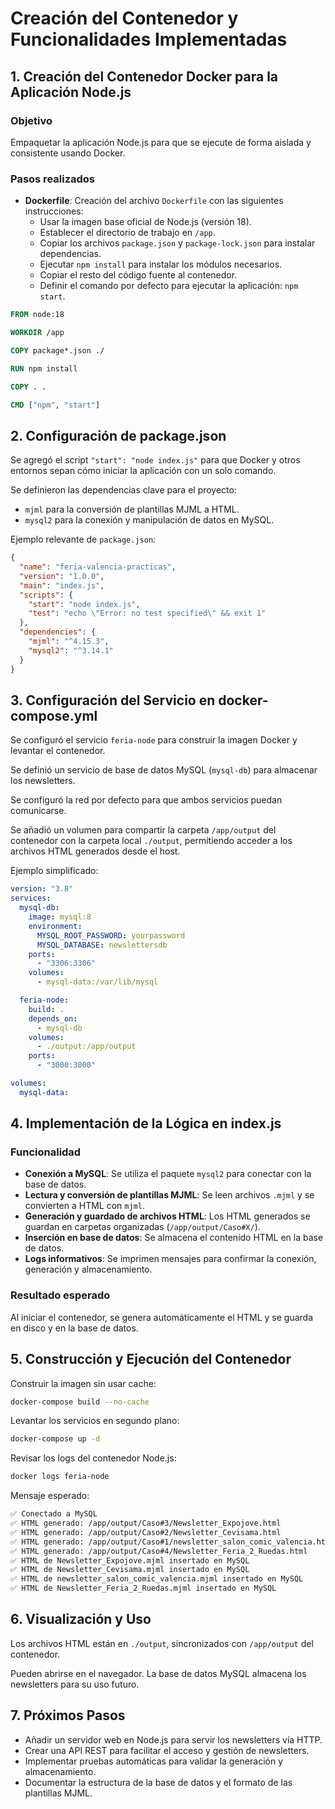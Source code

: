 # Creación del Contenedor y Funcionalidades Implementadas

## 1. Creación del Contenedor Docker para la Aplicación Node.js

### Objetivo
Empaquetar la aplicación Node.js para que se ejecute de forma aislada y consistente usando Docker.

### Pasos realizados

- **Dockerfile**: Creación del archivo `Dockerfile` con las siguientes instrucciones:
  - Usar la imagen base oficial de Node.js (versión 18).
  - Establecer el directorio de trabajo en `/app`.
  - Copiar los archivos `package.json` y `package-lock.json` para instalar dependencias.
  - Ejecutar `npm install` para instalar los módulos necesarios.
  - Copiar el resto del código fuente al contenedor.
  - Definir el comando por defecto para ejecutar la aplicación: `npm start`.

```dockerfile
FROM node:18

WORKDIR /app

COPY package*.json ./

RUN npm install

COPY . .

CMD ["npm", "start"]
```

## 2. Configuración de package.json

Se agregó el script `"start": "node index.js"` para que Docker y otros entornos sepan cómo iniciar la aplicación con un solo comando.

Se definieron las dependencias clave para el proyecto:

- `mjml` para la conversión de plantillas MJML a HTML.
- `mysql2` para la conexión y manipulación de datos en MySQL.

Ejemplo relevante de `package.json`:

```json
{
  "name": "feria-valencia-practicas",
  "version": "1.0.0",
  "main": "index.js",
  "scripts": {
    "start": "node index.js",
    "test": "echo \"Error: no test specified\" && exit 1"
  },
  "dependencies": {
    "mjml": "^4.15.3",
    "mysql2": "^3.14.1"
  }
}
```

## 3. Configuración del Servicio en docker-compose.yml

Se configuró el servicio `feria-node` para construir la imagen Docker y levantar el contenedor.

Se definió un servicio de base de datos MySQL (`mysql-db`) para almacenar los newsletters.

Se configuró la red por defecto para que ambos servicios puedan comunicarse.

Se añadió un volumen para compartir la carpeta `/app/output` del contenedor con la carpeta local `./output`, permitiendo acceder a los archivos HTML generados desde el host.

Ejemplo simplificado:

```yaml
version: "3.8"
services:
  mysql-db:
    image: mysql:8
    environment:
      MYSQL_ROOT_PASSWORD: yourpassword
      MYSQL_DATABASE: newslettersdb
    ports:
      - "3306:3306"
    volumes:
      - mysql-data:/var/lib/mysql

  feria-node:
    build: .
    depends_on:
      - mysql-db
    volumes:
      - ./output:/app/output
    ports:
      - "3000:3000"

volumes:
  mysql-data:
```

## 4. Implementación de la Lógica en index.js

### Funcionalidad

- **Conexión a MySQL**: Se utiliza el paquete `mysql2` para conectar con la base de datos.
- **Lectura y conversión de plantillas MJML**: Se leen archivos `.mjml` y se convierten a HTML con `mjml`.
- **Generación y guardado de archivos HTML**: Los HTML generados se guardan en carpetas organizadas (`/app/output/Caso#X/`).
- **Inserción en base de datos**: Se almacena el contenido HTML en la base de datos.
- **Logs informativos**: Se imprimen mensajes para confirmar la conexión, generación y almacenamiento.

### Resultado esperado

Al iniciar el contenedor, se genera automáticamente el HTML y se guarda en disco y en la base de datos.

## 5. Construcción y Ejecución del Contenedor

Construir la imagen sin usar cache:

```bash
docker-compose build --no-cache
```

Levantar los servicios en segundo plano:

```bash
docker-compose up -d
```

Revisar los logs del contenedor Node.js:

```bash
docker logs feria-node
```


Mensaje esperado:

```bash
✅ Conectado a MySQL
✅ HTML generado: /app/output/Caso#3/Newsletter_Expojove.html
✅ HTML generado: /app/output/Caso#2/Newsletter_Cevisama.html
✅ HTML generado: /app/output/Caso#1/newsletter_salon_comic_valencia.html
✅ HTML generado: /app/output/Caso#4/Newsletter_Feria_2_Ruedas.html
✅ HTML de Newsletter_Expojove.mjml insertado en MySQL
✅ HTML de Newsletter_Cevisama.mjml insertado en MySQL
✅ HTML de newsletter_salon_comic_valencia.mjml insertado en MySQL
✅ HTML de Newsletter_Feria_2_Ruedas.mjml insertado en MySQL
```

## 6. Visualización y Uso

Los archivos HTML están en `./output`, sincronizados con `/app/output` del contenedor.

Pueden abrirse en el navegador. La base de datos MySQL almacena los newsletters para su uso futuro.

## 7. Próximos Pasos

- Añadir un servidor web en Node.js para servir los newsletters vía HTTP.
- Crear una API REST para facilitar el acceso y gestión de newsletters.
- Implementar pruebas automáticas para validar la generación y almacenamiento.
- Documentar la estructura de la base de datos y el formato de las plantillas MJML.
